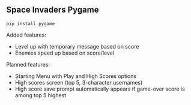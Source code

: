 ## Space Invaders Pygame

```
pip install pygame
```

Added features:
- Level up with temporary message based on score
- Enemies speed up based on score/level

Planned features:
- Starting Menu with Play and High Scores options
- High scores screen (top 5, 3-character usernames)
- High score save prompt automatically appears if game-over score is among top 5 highest